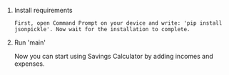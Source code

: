 1. Install requirements
       
       First, open Command Prompt on your device and write: 'pip install jsonpickle'. Now wait for the installation to complete.
2. Run 'main'

	Now you can start using Savings Calculator by adding incomes and expenses.
